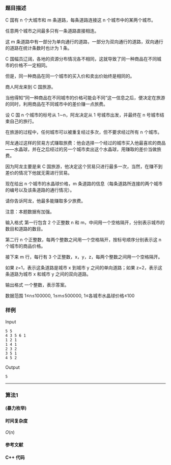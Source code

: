 ### 题目描述

C  国有 n 个大城市和 m 条道路，每条道路连接这 n 个城市中的某两个城市。

任意两个城市之间最多只有一条道路直接相连。

这 m 条道路中有一部分为单向通行的道路，一部分为双向通行的道路，双向通行的道路在统计条数时也计为 1 条。

C 国幅员辽阔，各地的资源分布情况各不相同，这就导致了同一种商品在不同城市的价格不一定相同。

但是，同一种商品在同一个城市的买入价和卖出价始终是相同的。

商人阿龙来到 C 国旅游。

当他得知“同一种商品在不同城市的价格可能会不同”这一信息之后，便决定在旅游的同时，利用商品在不同城市中的差价赚一点旅费。

设 C 国 n 个城市的标号从 1∼n，阿龙决定从 1 号城市出发，并最终在 n 号城市结束自己的旅行。

在旅游的过程中，任何城市可以被重复经过多次，但不要求经过所有 n 个城市。

阿龙通过这样的贸易方式赚取旅费：他会选择一个经过的城市买入他最喜欢的商品——水晶球，并在之后经过的另一个城市卖出这个水晶球，用赚取的差价当做旅费。

因为阿龙主要是来 C 国旅游，他决定这个贸易只进行最多一次，当然，在赚不到差价的情况下他就无需进行贸易。

现在给出 n 个城市的水晶球价格，m 条道路的信息（每条道路所连接的两个城市的编号以及该条道路的通行情况）。

请你告诉阿龙，他最多能赚取多少旅费。

注意：本题数据有加强。

输入格式
第一行包含 2 个正整数 n 和 m，中间用一个空格隔开，分别表示城市的数目和道路的数目。

第二行 n 个正整数，每两个整数之间用一个空格隔开，按标号顺序分别表示这 n 个城市的商品价格。

接下来 m 行，每行有 3 个正整数，x，y，z，每两个整数之间用一个空格隔开。

如果 z=1，表示这条道路是城市 x 到城市 y 之间的单向道路；如果 z=2，表示这条道路为城市 x 和城市 y 之间的双向道路。

输出格式
一个整数，表示答案。

数据范围
1≤n≤100000,
1≤m≤500000,
1≤各城市水晶球价格≤100

### 样例

Input

```
5 5
4 3 5 6 1
1 2 1
1 4 1
2 3 2
3 5 1
4 5 2
```

Output

```
5
```

----------

### 算法1
#### (暴力枚举)


#### 时间复杂度

$O(n)$

#### 参考文献

#### C++ 代码

``` cpp

```